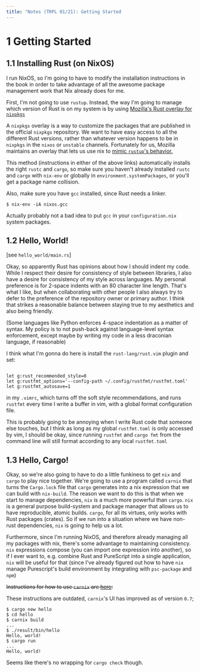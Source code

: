 ```yaml
---
title: "Notes (TRPL 01/21): Getting Started
---
```


# 1 Getting Started

## 1.1 Installing Rust (on NixOS)

I run NixOS, so I'm going to have to modify the installation instructions in the
book in order to take advantage of all the awesome package management work that
Nix already does for me.

First, I'm not going to use `rustup`. Instead, the way I'm going to manage which
version of Rust is on my system is by using [Mozilla's Rust overlay for
`nixpkgs`](https://github.com/mozilla/nixpkgs-mozilla)

A `nixpkgs` overlay is a way to customize the packages that are published in the
official `nixpkgs` repository. We want to have easy access to all the
different Rust versions, rather than whatever version happens to be in
`nixpkgs` in the `nixos` or `unstable` channels. Fortunately for us, Mozilla
maintains an overlay that lets us use nix to [mimic `rustup`'s
behavior.](https://www.mail-archive.com/nix-dev@lists.science.uu.nl/msg33296.html)

This method (instructions in either of the above links) automatically installs
the right `rustc` and `cargo`, so make sure you haven't already installed
`rustc` and `cargo` with `nix-env` or globally in `environment.systemPackages`,
or you'll get a package name collision.

Also, make sure you have `gcc` installed, since Rust needs a linker.

```
$ nix-env -iA nixos.gcc
```

Actually probably not a bad idea to put `gcc` in your `configuration.nix`
system packages.

## 1.2 Hello, World!

[see `hello_world/main.rs`]

Okay, so apparently Rust has opinions about how I should indent my code. While I
respect their desire for consistency of style between libraries, I also have a
desire for consistency of my style across languages. My personal preference is
for 2-space indents with an 80 character line length. That's what I like, but
when collaborating with other people I also always try to defer to the
preference of the repository owner or primary author. I think that strikes a
reasonable balance between staying true to my aesthetics and also being
friendly.

(Some languages like Python enforces 4-space indentation as a matter of syntax.
My policy is to not push-back against language-level syntax enforcement, except
maybe by writing my code in a less draconian language, if reasonable)

I think what I'm gonna do here is install the `rust-lang/rust.vim` plugin and
set:

```

let g:rust_recommended_style=0
let g:rustfmt_options='--config-path ~/.config/rustfmt/rustfmt.toml'
let g:rustfmt_autosave=1
```

in my `.vimrc`, which turns off the soft style recommendations, and runs
`rustfmt` every time I write a buffer in vim, with a global format configuration
file.

This is probably going to be annoying when I write Rust code that someone else
touches, but I think as long as my global `rustfmt.toml` is only accessed by
vim, I should be okay, since running `rustfmt` and `cargo fmt` from the command
line will still format according to any local `rustfmt.toml`

## 1.3 Hello, Cargo!

Okay, so we're also going to have to do a little funkiness to get `nix` and
`cargo` to play nice together. We're going to use a program called `carnix` that
turns the `Cargo.lock` file that `cargo` generates into a nix expression that we
can build with `nix-build`. The reason we want to do this is that when we start
to manage dependencies, `nix` is a much more powerful than `cargo`. `nix` is a
general purpose build-system and package manager that allows us to have
reproducible, atomic builds. `cargo`, for all its virtues, only works with Rust
packages (crates). So if we run into a situation where we have non-rust
dependencies, `nix` is going to help us a lot.

Furthermore, since I'm running NixOS, and therefore already managing all my
packages with nix, there's some advantage to maintaining consistency. `nix`
expressions compose (you can import one expression into another), so if I ever
want to, e.g. combine Rust and PureScript into a single application, `nix` will
be useful for that (since I've already figured out how to have `nix` manage
Purescript's build environment by integrating with `psc-package` and `npm`)

~~Instructions for how to use `carnix` are
[here](https://nixos.org/nixpkgs/manual/#compiling-rust-crates-using-nix-instead-of-cargo):~~

These instructions are outdated, `carnix`'s UI has improved as of version `0.7`;

```
$ cargo new hello
$ cd hello
$ carnix build
...
$ ./result/bin/hello
Hello, world!
$ cargo run
...
Hello, world!
```

Seems like there's no wrapping for `cargo check` though.


